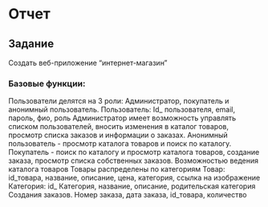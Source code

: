 # Отчет

## Задание
Создать веб-приложение “интернет-магазин” 

### Базовые функции:
Пользователи делятся на 3 роли: Администратор, покупатель и анонимный пользователь.
Пользователь:
Id_ пользователя, email, пароль, фио, роль 
Администратор имеет возможность управлять списком пользователей, вносить изменения в каталог товаров, просмотр списка заказов и информации о заказах. 
Анонимный пользователь - просмотр каталога товаров и поиск по каталогу. 
Покупатель - поиск по каталогу и просмотр каталога товаров, создание заказа, просмотр списка собственных заказов.
Возможностью ведения каталога товаров 
Товары распределены по категориям 
Товар: 
id_товара, название, описание, цена, категория, ссылка на изображение 
Категория:
id_ Категория, название, описание, родительская категория
Создания заказов. 
Номер заказа, дата заказа, id_товара, количество
